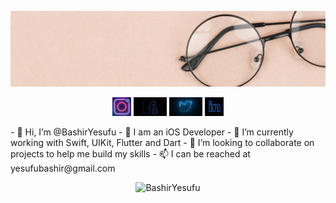 ![Header](assets/header.jpg)

<p align='center'>
<a href="https://www.instagram.com/bash_grey/"><img height="30" alt="Bash's Instagram" src="https://raw.githubusercontent.com/BashirYesufu/BashirYesufu/main/assets/instagram.png"></a>
<a href="https://web.facebook.com/profile.php?id=100003714916486"><img height="30" alt="Bash's Facebook" src="https://raw.githubusercontent.com/BashirYesufu/BashirYesufu/main/assets/facebook.jpeg"></a>
<a href="https://twitter.com/bash_grey"><img height="30" alt="Bash's Twitter" src="https://raw.githubusercontent.com/BashirYesufu/BashirYesufu/main/assets/twitter.jpg"></a>
<a href="https://www.linkedin.com/in/bashir-yesufu-a186a6177/"><img height="30" alt="Bash's LinkedIn" src="https://raw.githubusercontent.com/BashirYesufu/BashirYesufu/main/assets/linkedin.png"></a>
</p>
- 👋 Hi, I’m @BashirYesufu
- 👀 I am an iOS Developer
- 🌱 I’m currently working with Swift, UIKit, Flutter and Dart
- 💞️ I’m looking to collaborate on projects to help me build my skills
- 📫 I can be reached at yesufubashir@gmail.com


<p align="center"> <img src="https://github-readme-stats.vercel.app/api?username=BashirYesufu&show_icons=true&theme=gotham" alt="BashirYesufu" />
<!---
BashirYesufu/BashirYesufu is a ✨ special ✨ repository because its `README.md` (this file) appears on your GitHub profile.
You can click the Preview link to take a look at your changes.
--->

